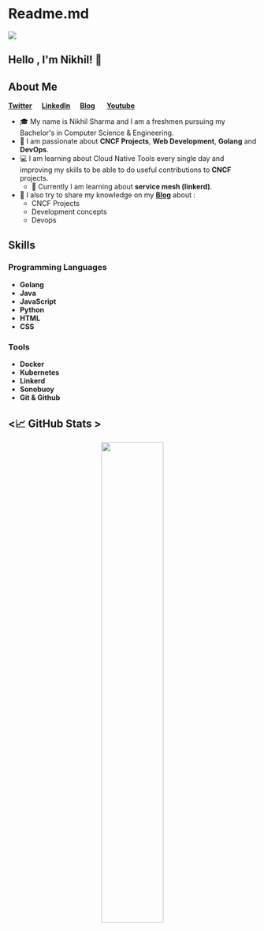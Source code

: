 # Readme.md
<img align="center" src="https://i.imgur.com/4ASafy0.png">

## Hello , I'm Nikhil! <span class="wave">👋</span>
## About Me 

**[Twitter](https://twitter.com/nikhilstwt)**&nbsp;&nbsp;&nbsp;&nbsp;&nbsp;**[LinkedIn](https://www.linkedin.com/in/nikhil-sharma-3884261b2/)**&nbsp;&nbsp;&nbsp;&nbsp;&nbsp;**[Blog](https://nikhilsblog.hashnode.dev/)**
&nbsp;&nbsp;&nbsp;&nbsp;&nbsp;**[Youtube](https://www.youtube.com/channel/UC13FZ3U7cuLIGN9lOo_8cQQ)**


- :mortar_board: My name is Nikhil Sharma and I am a freshmen pursuing my Bachelor's in Computer Science & Engineering. 
- :raising_hand: I am passionate about **CNCF Projects**, **Web Development**, **Golang** and **DevOps**.
- :computer: I am learning about Cloud Native Tools every single day and improving my skills to be able to do useful contributions to **CNCF** projects.
	-  🌱 Currently I am learning about **service mesh (linkerd)**.
- :cowboy_hat_face: I also try to share my knowledge on my **[Blog](https://nikhilsblog.hashnode.dev/)** about :
	- CNCF Projects
	- Development concepts
	- Devops

## Skills 


### **Programming Languages**
- **Golang**
- **Java**
- **JavaScript**
- **Python**
- **HTML**
- **CSS**
### Tools
- **Docker** 
- **Kubernetes**
- **Linkerd**
- **Sonobuoy**
- **Git & Github**


## <📈 GitHub Stats >  

<!-- ![](https://github-readme-stats.vercel.app/api?username=NikhilSharmaWe&show_icons=true&theme=tokyonight)  -->
<p align="center">
	
  <img width="50%" src="https://github-readme-stats.vercel.app/api?username=NikhilSharmaWe&show_icons=true&theme=algolia&hide_border=true" />
<!--   <img width="48%" src="https://github-readme-streak-stats.herokuapp.com/?user=NikhilSharmaWe&theme=algolia&hide_border=true" /> -->
</p>
